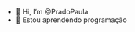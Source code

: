 - 👋 Hi, I’m @PradoPaula
- 🌱 Estou aprendendo programação


<!---
PradoPaula/PradoPaula is a ✨ special ✨ repository because its `README.md` (this file) appears on your GitHub profile.
You can click the Preview link to take a look at your changes.
--->
